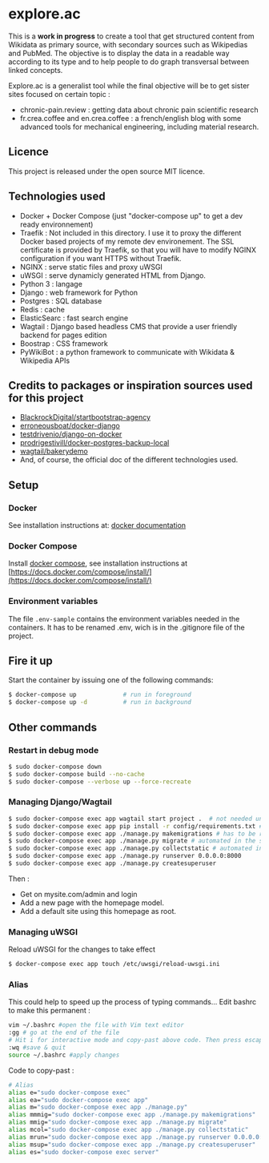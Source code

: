 # explore.ac

This is a **work in progress** to create a tool that get structured content from Wikidata as primary source, with secondary sources such as Wikipedias and PubMed. The objective is to display the data in a readable way according to its type and to help people to do graph transversal between linked concepts. 

Explore.ac is a generalist tool while the final objective will be to get sister sites focused on certain topic :
- chronic-pain.review : getting data about chronic pain scientific research
- fr.crea.coffee and en.crea.coffee : a french/english blog with some advanced tools for mechanical engineering, including material research.

## Licence

This project is released under the open source MIT licence.

## Technologies used

- Docker + Docker Compose (just "docker-compose up" to get a dev ready environnement)
- Traefik : Not included in this directory. I use it to proxy the different Docker based projects of my remote dev environement. The SSL certificate is provided by Traefik, so that you will have to modify NGINX configuration if you want HTTPS without Traefik.
- NGINX : serve static files and proxy uWSGI
- uWSGI : serve dynamicly generated HTML from Django.
- Python 3 : langage
- Django  : web framework for Python
- Postgres : SQL database
- Redis : cache
- ElasticSearc : fast search engine
- Wagtail : Django based headless CMS that provide a user friendly backend for pages edition
- Boostrap : CSS framework
- PyWikiBot : a python framework to communicate with Wikidata & Wikipedia APIs

## Credits to packages or inspiration sources used for this project

- [BlackrockDigital/startbootstrap-agency](https://github.com/BlackrockDigital/startbootstrap-agency)
- [erroneousboat/docker-django](https://github.com/erroneousboat/docker-django)
- [testdrivenio/django-on-docker](https://github.com/testdrivenio/django-on-docker)
- [prodrigestivill/docker-postgres-backup-local](https://github.com/prodrigestivill/docker-postgres-backup-local)
- [wagtail/bakerydemo](https://github.com/wagtail/bakerydemo)
- And, of course, the official doc of the different technologies used.

## Setup

### Docker
See installation instructions at: [docker documentation](https://docs.docker.com/install/)

### Docker Compose
Install [docker compose](https://github.com/docker/compose), see installation instructions at [https://docs.docker.com/compose/install/](https://docs.docker.com/compose/install/)

### Environment variables
The file `.env-sample` contains the environment variables needed in the containers.
It has to be renamed .env, wich is in the .gitignore file of the project.

## Fire it up
Start the container by issuing one of the following commands:
```bash
$ docker-compose up             # run in foreground
$ docker-compose up -d          # run in background
```
## Other commands

### Restart in debug mode

```bash
$ sudo docker-compose down
$ sudo docker-compose build --no-cache
$ sudo docker-compose --verbose up --force-recreate 
```

### Managing Django/Wagtail

```bash
$ sudo docker-compose exec app wagtail start project .  # not needed unless the current site structure is deleted
$ sudo docker-compose exec app pip install -r config/requirements.txt # not needed unless the current site structure is deleted
$ sudo docker-compose exec app ./manage.py makemigrations # has to be run after startup with migrate if the migration files have been deleted
$ sudo docker-compose exec app ./manage.py migrate # automated in the startup script with fake-initial
$ sudo docker-compose exec app ./manage.py collectstatic # automated in the startup script
$ sudo docker-compose exec app ./manage.py runserver 0.0.0.0:8000 
$ sudo docker-compose exec app ./manage.py createsuperuser
```

Then :
- Get on mysite.com/admin and login
- Add a new page with the homepage model.
- Add a default site using this homepage as root.

### Managing uWSGI

Reload uWSGI for the changes to take effect
```bash
$ docker-compose exec app touch /etc/uwsgi/reload-uwsgi.ini
```

### Alias

This could help to speed up the process of typing commands...
Edit bashrc to make this permanent :

```bash
vim ~/.bashrc #open the file with Vim text editor
:gg # go at the end of the file
# Hit i for interactive mode and copy-past above code. Then press escape.
:wq #save & quit
source ~/.bashrc #apply changes
```

Code to copy-past :

```bash
# Alias
alias e="sudo docker-compose exec"
alias ea="sudo docker-compose exec app"
alias m="sudo docker-compose exec app ./manage.py"
alias mmmig="sudo docker-compose exec app ./manage.py makemigrations"
alias mmig="sudo docker-compose exec app ./manage.py migrate"
alias mcol="sudo docker-compose exec app ./manage.py collectstatic"
alias mrun="sudo docker-compose exec app ./manage.py runserver 0.0.0.0:8000"
alias msup="sudo docker-compose exec app ./manage.py createsuperuser"
alias es="sudo docker-compose exec server"
```
